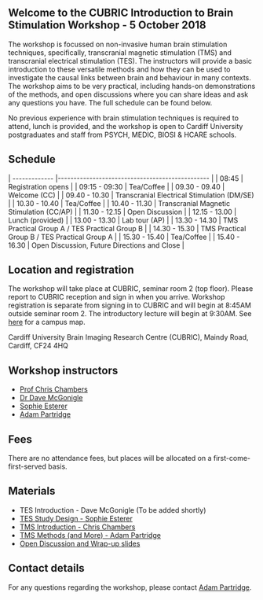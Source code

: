 ## Welcome to the CUBRIC Introduction to Brain Stimulation Workshop - 5 October 2018

The workshop is focussed on non-invasive human brain stimulation techniques, specifically, transcranial magnetic stimulation (TMS) and transcranial electrical stimulation (TES). The instructors  will provide a basic introduction to these versatile methods and how they can be used to investigate the causal links between brain and behaviour in many contexts. The workshop aims to be very practical, including hands-on demonstrations of the methods, and open discussions where you can share ideas and ask any questions you have. The full schedule can be found below.

No previous experience with brain stimulation techniques is required to attend, lunch is provided,  and the workshop is open to Cardiff University postgraduates and staff from PSYCH, MEDIC, BIOSI & HCARE schools.

## Schedule

| ------------- |------------------------------------------------ |
| 08:45         | Registration opens                              |
| 09:15 - 09:30 | Tea/Coffee                                      |
| 09.30 - 09.40 | Welcome (CC)                                    |
| 09.40 - 10.30	| Transcranial Electrical Stimulation (DM/SE)     |
| 10.30 - 10.40	| Tea/Coffee                                      |
| 10.40 - 11.30	| Transcranial Magnetic Stimulation (CC/AP)       |
| 11.30 - 12.15	| Open Discussion                                 |
| 12.15 - 13.00	| Lunch (provided)                                |
| 13.00 - 13.30	| Lab tour (AP)                                   |
| 13.30 - 14.30	| TMS Practical Group A / TES Practical Group B   |
| 14.30 - 15.30	| TMS Practical Group B / TES Practical Group A   |
| 15.30 - 15.40	| Tea/Coffee                                      |
| 15.40 - 16.30	| Open Discussion, Future Directions and Close    |

## Location and registration

The workshop will take place at CUBRIC, seminar room 2 (top floor). Please report to CUBRIC reception and sign in when you arrive. Workshop registration is separate from signing in to CUBRIC and will begin at 8:45AM outside seminar room 2. The introductory lecture will begin at 9:30AM. See [here](https://www.cardiff.ac.uk/visit/map) for a campus map.

Cardiff University Brain Imaging Research Centre (CUBRIC),
Maindy Road,
Cardiff,
CF24 4HQ

## Workshop instructors

- [Prof Chris Chambers](https://www.cardiff.ac.uk/people/view/133632-chambers-chris)
- [Dr Dave McGonigle](https://www.cardiff.ac.uk/people/view/1156531-mcgonigle-david)
- [Sophie Esterer](https://www.cardiff.ac.uk/people/research-students/view/1185234-esterer-sophie)
- [Adam Partridge](https://www.cardiff.ac.uk/people/view/1273362-)

## Fees

There are no attendance fees, but places will be allocated on a first-come-first-served basis. 

## Materials

- TES Introduction - Dave McGonigle (To be added shortly)
- [TES Study Design - Sophie Esterer](https://github.com/ampartridge/itbs_2018/raw/master/materials/TES_methods_SE.pptx)
- [TMS Introduction - Chris Chambers](https://github.com/ampartridge/itbs_2018/raw/master/materials/TMS_intro_CC.pptx)
- [TMS Methods (and More) - Adam Partridge](https://github.com/ampartridge/itbs_2018/raw/master/materials/TMS_methods_AP.pdf)
- [Open Discussion and Wrap-up slides](https://github.com/ampartridge/itbs_2018/raw/master/materials/Discussion_slides_CC.pptx)

## Contact details

For any questions regarding the workshop, please contact [Adam Partridge](https://www.cardiff.ac.uk/people/view/1273362-).
